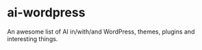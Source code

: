 # ai-wordpress
An awesome list of AI in/with/and WordPress, themes, plugins and interesting things.
